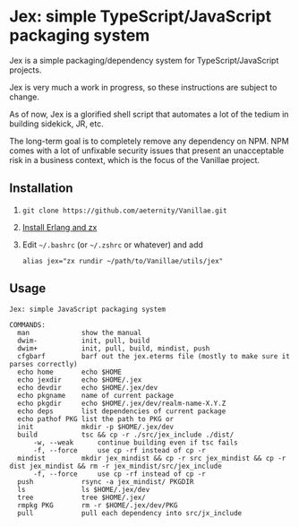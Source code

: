 # Jex: simple TypeScript/JavaScript packaging system

Jex is a simple packaging/dependency system for TypeScript/JavaScript
projects.

Jex is very much a work in progress, so these instructions are subject to
change.

As of now, Jex is a glorified shell script that automates a lot of the tedium
in building sidekick, JR, etc.

The long-term goal is to completely remove any dependency on NPM.  NPM comes
with a lot of unfixable security issues that present an unacceptable risk in a
business context, which is the focus of the Vanillae project.

## Installation

1.  `git clone https://github.com/aeternity/Vanillae.git`
2.  [Install Erlang and zx](https://www.bitchute.com/video/1gCvcoPUR7eJ/)
3.  Edit `~/.bashrc` (or `~/.zshrc` or whatever) and add

    ```
    alias jex="zx rundir ~/path/to/Vanillae/utils/jex"
    ```

## Usage

```
Jex: simple JavaScript packaging system

COMMANDS:
  man             show the manual
  dwim-           init, pull, build
  dwim+           init, pull, build, mindist, push
  cfgbarf         barf out the jex.eterms file (mostly to make sure it parses correctly)
  echo home       echo $HOME
  echo jexdir     echo $HOME/.jex
  echo devdir     echo $HOME/.jex/dev
  echo pkgname    name of current package
  echo pkgdir     echo $HOME/.jex/dev/realm-name-X.Y.Z
  echo deps       list dependencies of current package
  echo pathof PKG list the path to PKG or 
  init            mkdir -p $HOME/.jex/dev
  build           tsc && cp -r ./src/jex_include ./dist/
      -w, --weak      continue building even if tsc fails
      -f, --force     use cp -rf instead of cp -r
  mindist         mkdir jex_mindist && cp -r src jex_mindist && cp -r dist jex_mindist && rm -r jex_mindist/src/jex_include
      -f, --force     use cp -rf instead of cp -r
  push            rsync -a jex_mindist/ PKGDIR
  ls              ls $HOME/.jex/dev
  tree            tree $HOME/.jex/
  rmpkg PKG       rm -r $HOME/.jex/dev/PKG
  pull            pull each dependency into src/jx_include
```
